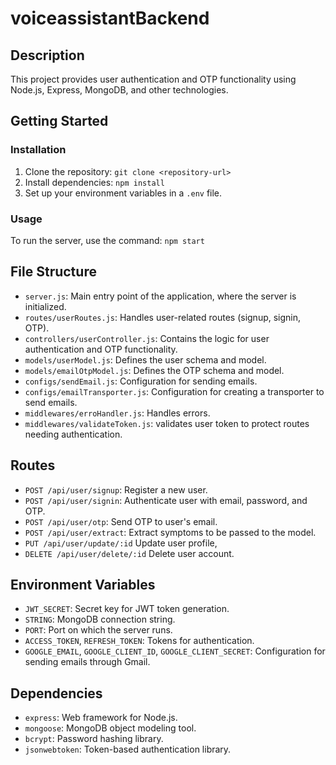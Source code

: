 # voiceassistantBackend


## Description

This project provides user authentication and OTP functionality using Node.js, Express, MongoDB, and other technologies.

## Getting Started

### Installation

1. Clone the repository: `git clone <repository-url>`
2. Install dependencies: `npm install`
3. Set up your environment variables in a `.env` file.

### Usage

To run the server, use the command: `npm start`

## File Structure

- `server.js`: Main entry point of the application, where the server is initialized.
- `routes/userRoutes.js`: Handles user-related routes (signup, signin, OTP).
- `controllers/userController.js`: Contains the logic for user authentication and OTP functionality.
- `models/userModel.js`: Defines the user schema and model.
- `models/emailOtpModel.js`: Defines the OTP schema and model.
- `configs/sendEmail.js`: Configuration for sending emails.
- `configs/emailTransporter.js`: Configuration for creating a transporter to send emails.
- `middlewares/erroHandler.js`: Handles errors.
- `middlewares/validateToken.js`: validates user token to protect routes  needing authentication.

## Routes

- `POST /api/user/signup`: Register a new user.
- `POST /api/user/signin`: Authenticate user with email, password, and OTP.
- `POST /api/user/otp`: Send OTP to user's email.
- `POST /api/user/extract`: Extract symptoms to be passed to the model.
- `PUT /api/user/update/:id` Update  user profile,
- `DELETE /api/user/delete/:id` Delete user account.

## Environment Variables

- `JWT_SECRET`: Secret key for JWT token generation.
- `STRING`: MongoDB connection string.
- `PORT`: Port on which the server runs.
- `ACCESS_TOKEN`, `REFRESH_TOKEN`: Tokens for authentication.
- `GOOGLE_EMAIL`, `GOOGLE_CLIENT_ID`, `GOOGLE_CLIENT_SECRET`: Configuration for sending emails through Gmail.

## Dependencies

- `express`: Web framework for Node.js.
- `mongoose`: MongoDB object modeling tool.
- `bcrypt`: Password hashing library.
- `jsonwebtoken`: Token-based authentication library.
